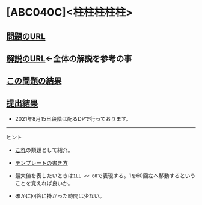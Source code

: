 # \[ABC040C\]\<柱柱柱柱柱\>

## [問題のURL](https://atcoder.jp/contests/abc040/tasks/abc040_c)

## [解説のURL](https://atcoder.jp/contests/abc040/tasks/abc040_c/editorial)←全体の解説を参考の事

## [この問題の結果](https://atcoder.jp/contests/abc040/submissions?f.Task=abc040_c&f.LanguageName=&f.Status=AC&f.User=)

## [提出結果](https://atcoder.jp/contests/abc040/submissions/25074824)

* 2021年8月15日段階は配るDPで行っております。

<!---- 「問題の結果の見方」
 PROBLEMS→問題番号一覧→回答者数→accepted＋言語をセレクトする 
 ---->

-----
ヒント

* [これ](https://qiita.com/drken/items/dc53c683d6de8aeacf5a#%E9%A1%9E%E9%A1%8C)の類題として紹介。

* [テンプレートの書き方](https://rinatz.github.io/cpp-book/ch09-01-function-templates/)

* 最大値を表したいときは`1LL << 60`で表現する。1を60回左へ移動するということを覚えれば良いか。

* 確かに回答に掛かった時間は少ない。
